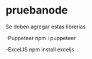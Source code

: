 # pruebanode

Se deben agregar estas librerias

-Puppeteer
npm i puppeteer

-ExcelJS
npm install exceljs